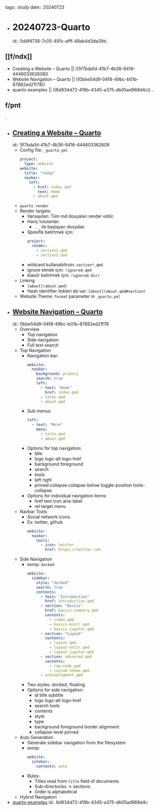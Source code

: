 tags:: study
date:: 20240723

- # 20240723-Quarto
  id:: 5d4f4738-7c05-491c-afff-48ab4d3da39d
.
## [[f/ndx]]
  - Creating a Website – Quarto || ((5f7bda1d-41b7-4b36-9416-444603362608))
  - Website Navigation – Quarto || ((0bbe54d9-04f8-49bc-b01b-87882ed21f78))
  - quarto-examples || ((8d934d72-419b-4345-a375-db05ad968d4c))
.
## f/pnt
.
- ## [Creating a Website – Quarto](https://quarto.org/docs/websites/)
  id:: 5f7bda1d-41b7-4b36-9416-444603362608
  - Config file: `_quarto.yml`
    ```yaml
    project:
      type: website
    website:
      title: "today"
      navbar:
        left:
          - href: index.qmd
            text: Home
          - about.qmd
    ```
  - `quarto render`
  - Render targets:
    - Varsayılan: Tüm md dosyaları render edilir.
    - Hariç tutulanlar:
      - `.` `_` ile başlayan dosyalar.
    - Spesifik belirtmek için:
      ```yaml
      project:
        render:
          - section1.qmd
          - section2.qmd
      ```
    - wildcard kullanabilirsin: `section*.qmd`
    - ignore etmek için: `!ignored.qmd`
    - klasör belirtmek için: `!ignored-dir/`
  - Linking
    - `[about](about.qmd)`
    - Hash identifier linkleri de var: `[about](about.qmd#section)`
  - Website Theme: `format` parameter in `_quarto.yml`
- ## [Website Navigation – Quarto](https://quarto.org/docs/websites/website-navigation.html)
  id:: 0bbe54d9-04f8-49bc-b01b-87882ed21f78
  - Overview
    - Top navigation
    - Side navigation
    - Full text search
  - Top Navigation
    - Navigation bar:
      ```yaml
      website:
        navbar:
          background: primary
          search: true
          left:
            - text: "Home"
              href: index.qmd
            - talks.qmd
            - about.qmd
      ```
    - Sub menus:
      ```yaml
      left:
        - text: "More"
          menu:
            - talks.qmd
            - about.qmd
      ```
    - Options for top navigation:
      - title
      - logo logo-alt logo-href
      - background foreground
      - search
      - tools
      - left right
      - pinned collapse collapse-below toggle-position tools-collapse
    - Options for individual navigation items:
      - href text icon aria-label
      - rel target menu
  - Navbar Tools
    - Social network icons.
    - Ex: twitter, github
      ```yaml
      website:
        navbar:
          tools:
            - icon: twitter
              href: https://twitter.com
      ```
  - Side Navigation
    - exmp: `docked`
      ```yaml
      website:
        sidebar:
          style: "docked"
          search: true
          contents:
            - text: "Introduction"
              href: introduction.qmd
            - section: "Basics"
              href: basics-summary.qmd
              contents:
                - index.qmd
                - basics-knitr.qmd
                - basics-jupyter.qmd
            - section: "Layout"
              contents:
                - layout.qmd
                - layout-knitr.qmd
                - layout-jupyter.qmd
            - section: advanced.qmd
              contents:
                - raw-code.qmd
                - custom-theme.qmd
            - acknowlegment.qmd
      ```
    - Two styles: docked, floating
    - Options for side navigation:
      - id title subtitle
      - logo logo-alt logo-href
      - search tools
      - contents
      - style
      - type
      - background foreground border alignment
      - collapse-level pinned
  - Auto Generation
    - Generate sidebar navigation from the filesystem
    - exmp:
      ```yaml
      website:
        sitebar:
          contents: auto
      ```
    - Rules:
      - Titles read from `title` field of documents
      - Sub-directories -> sections
      - Order is alphabetical
  - Hybrid Navigation
- [quarto-examples](https://github.com/quarto-dev/quarto-examples)
  id:: 8d934d72-419b-4345-a375-db05ad968d4c
